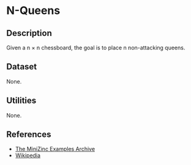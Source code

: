 # N-Queens

## Description
Given a n × n chessboard, the goal is to place n non-attacking queens.

## Dataset
None.

## Utilities
None.

## References
- [The MiniZinc Examples Archive](https://github.com/MiniZinc/minizinc-examples)
- [Wikipedia](https://en.wikipedia.org/wiki/Eight_queens_puzzle)